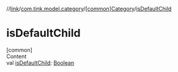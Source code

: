 //[link](../../index.md)/[com.tink.model.category](../index.md)/[[common]Category](index.md)/[isDefaultChild](is-default-child.md)



# isDefaultChild  
[common]  
Content  
val [isDefaultChild](is-default-child.md): [Boolean](https://kotlinlang.org/api/latest/jvm/stdlib/kotlin/-boolean/index.html)  



